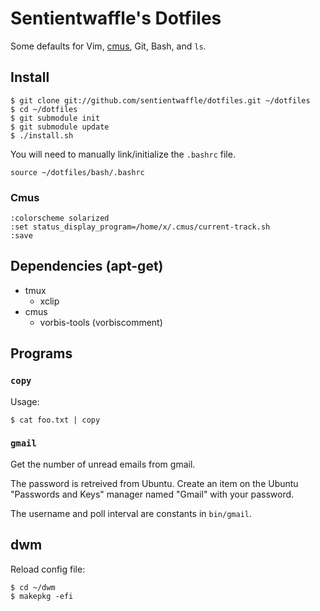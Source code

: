 # Sentientwaffle's Dotfiles

Some defaults for Vim, [cmus](http://cmus.sourceforge.net/), Git, Bash,
and `ls`.

## Install

    $ git clone git://github.com/sentientwaffle/dotfiles.git ~/dotfiles
    $ cd ~/dotfiles
    $ git submodule init
    $ git submodule update
    $ ./install.sh

You will need to manually link/initialize the `.bashrc` file.

    source ~/dotfiles/bash/.bashrc

### Cmus

    :colorscheme solarized
    :set status_display_program=/home/x/.cmus/current-track.sh
    :save

## Dependencies (apt-get)

  * tmux
    * xclip
  * cmus
    * vorbis-tools (vorbiscomment)

## Programs
### `copy`
Usage:

    $ cat foo.txt | copy

### `gmail`
Get the number of unread emails from gmail.

The password is retreived from Ubuntu.
Create an item on the Ubuntu "Passwords and Keys" manager named "Gmail"
with your password.

The username and poll interval are constants in `bin/gmail`.

## dwm

Reload config file:

    $ cd ~/dwm
    $ makepkg -efi

